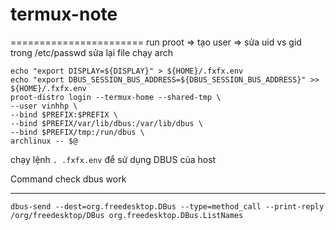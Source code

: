# termux-note

=======================
run proot => tạo user => sửa uid vs gid trong /etc/passwd
sửa lại file chạy arch
```
echo "export DISPLAY=${DISPLAY}" > ${HOME}/.fxfx.env
echo "export DBUS_SESSION_BUS_ADDRESS=${DBUS_SESSION_BUS_ADDRESS}" >> ${HOME}/.fxfx.env
proot-distro login --termux-home --shared-tmp \
--user vinhhp \
--bind $PREFIX:$PREFIX \
--bind $PREFIX/var/lib/dbus:/var/lib/dbus \
--bind $PREFIX/tmp:/run/dbus \
archlinux -- $@
```
chạy lệnh `. .fxfx.env` để sử dụng DBUS của host

Command check dbus work
***
```
dbus-send --dest=org.freedesktop.DBus --type=method_call --print-reply /org/freedesktop/DBus org.freedesktop.DBus.ListNames
```
